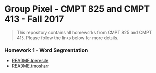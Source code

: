 # Group Pixel - CMPT 825 and CMPT 413 - Fall 2017
>This repository contains all homeworks from CMPT 825 and CMPT 413. Please follow the links below for more details.

### Homework 1 - Word Segmentation

  - [README.lperesde](./segmenter/answer/README.lperesde)
  - [README.tmosharr](./segmenter/answer/README.tmosharr)
